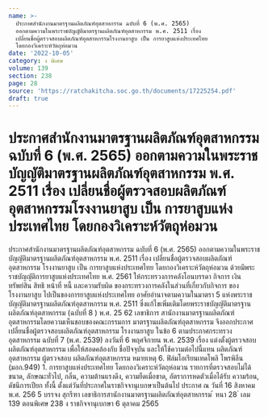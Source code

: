 ```yaml
---
name: >-
  ประกาศสำนักงานมาตรฐานผลิตภัณฑ์อุตสาหกรรม ฉบับที่ 6 (พ.ศ. 2565)
  ออกตามความในพระราชบัญญัติมาตรฐานผลิตภัณฑ์อุตสาหกรรม พ.ศ. 2511 เรื่อง
  เปลี่ยนชื่อผู้ตรวจสอบผลิตภัณฑ์อุตสาหกรรมโรงงานยาสูบ เป็น การยาสูบแห่งประเทศไทย
  โดยกองวิเคราะห์วัตถุห่อมวน
date: '2022-10-05'
category: ง พิเศษ
volume: 139
section: 238
page: 28
source: 'https://ratchakitcha.soc.go.th/documents/17225254.pdf'
draft: true
---
```


# ประกาศสำนักงานมาตรฐานผลิตภัณฑ์อุตสาหกรรม ฉบับที่ 6 (พ.ศ. 2565) ออกตามความในพระราชบัญญัติมาตรฐานผลิตภัณฑ์อุตสาหกรรม พ.ศ. 2511 เรื่อง เปลี่ยนชื่อผู้ตรวจสอบผลิตภัณฑ์อุตสาหกรรมโรงงานยาสูบ เป็น การยาสูบแห่งประเทศไทย โดยกองวิเคราะห์วัตถุห่อมวน

ประกาศสำนักงานมาตรฐานผลิตภัณฑ์อุตสาหกรรม ฉบับที่ 6 (พ.ศ. 2565) ออกตามความในพระราชบัญญัติมาตรฐานผลิตภัณฑ์อุตสาหกรรม พ.ศ. 2511 เรื่อง เปลี่ยนชื่อผู้ตรวจสอบผลิตภัณฑ์อุตสาหกรรม โรงงานยาสูบ เป็น การยาสูบแห่งประเทศไทย โดยกองวิเคราะห์วัตถุห่อมวน ด้วยมีพระราชบัญญัติการยาสูบแห่งประเทศไทย พ.ศ. 2561 ให้กระทรวงการคลังโอนบรรดา กิจการ เงินทรัพย์สิน สิทธิ หน้าที่ หนี้ และความรับผิด ของกระทรวงการคลังในส่วนที่เกี่ยวกับกิจการ ของโรงงานยาสูบ ไปเป็นของการยาสูบแห่งประเทศไทย อาศัยอำนาจตามความในมาตรา 5 แห่งพระราชบัญญัติมาตรฐานผลิตภัณฑ์อุตสาหกรรม พ.ศ. 2511 ซึ่งแก้ไขเพิ่มเติมโดยพระราชบัญญัติมาตรฐานผลิตภัณฑ์อุตสาหกรรม (ฉบับที่ 8 ) พ.ศ. 25 62 เลขาธิการ สานักงานมาตรฐานผลิตภัณฑ์อุตสาหกรรมโดยความเห็นชอบของคณะกรรมการ มาตรฐานผลิตภัณฑ์อุตสาหกรรม จึงออกประกาศเปลี่ยนชื่อผู้ตรวจสอบผลิตภัณฑ์อุตสาหกรรม โรงงานยาสูบ ในข้อ 6 ตามประกาศกระทรวงอุตสาหกรรม ฉบับที่ 7 (พ.ศ. 2539) ลงวันที่ 6 พฤศจิกายน พ.ศ. 2539 เรื่อง แต่งตั้งผู้ตรวจสอบผลิตภัณฑ์อุตสาหกรรม เพื่อให้สอดคล้องกับ ชื่อปัจจุบัน และให้ใช้ความต่อไปนี้แทน ผลิตภัณฑ์อุตสาหกรรม ผู้ตรวจสอบ ผลิตภัณฑ์อุตสาหกรรม หมายเหตุ 6. ฟิล์มโอเรียนเทดโพลิ โพรพิลีน (มอก.949) 1. การยาสูบแห่งประเทศไทย โดยกองวิเคราะห์วัตถุห่อมวน รายการที่ตรวจสอบไม่ได้ ขนาด, ลักษณะทั่วไป, กลิ่น, ความต้านแรงดึง, ความยืดเมื่อขาด, อัตราการหดตัวเมื่อได้รับ ความร้อน, ดัชนีการเปียก ทั้งนี้ ตั้งแต่วันที่ประกาศในราชกิจจานุเบกษาเป็นต้นไป ประกาศ ณ วันที่ 16 สิงหาคม พ.ศ. 256 5 บรรจง สุกรีฑา เลขาธิการสานักงานมาตรฐานผลิตภัณฑ์อุตสาหกรรม ้ หนา 28 ่ เลม 139 ตอนพิเศษ 238 ง ราชกิจจานุเบกษา 6 ตุลาคม 2565
